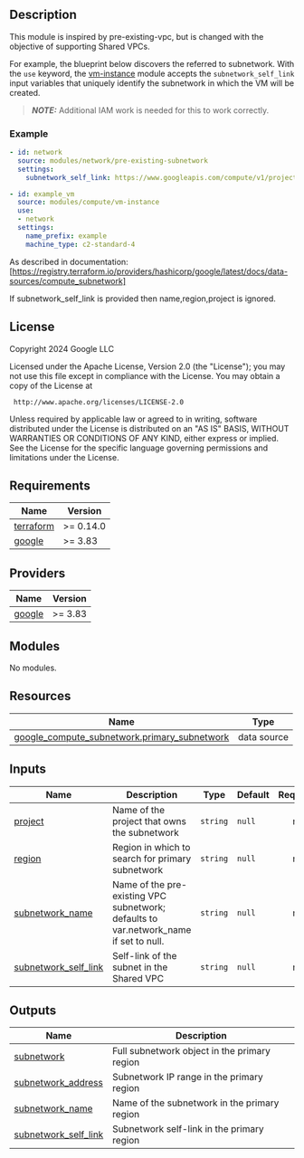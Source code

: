 ## Description

This module is inspired by pre-existing-vpc, but is changed with the objective of supporting Shared VPCs.

For example, the blueprint below discovers the referred to subnetwork.
With the `use` keyword, the [vm-instance] module accepts the `subnetwork_self_link`
input variables that uniquely identify the subnetwork in which the VM will be created.

[vpc]: ../vpc/README.md
[vm-instance]: ../../compute/vm-instance/README.md

> **_NOTE:_** Additional IAM work is needed for this to work correctly.

### Example

```yaml
- id: network
  source: modules/network/pre-existing-subnetwork
  settings:
    subnetwork_self_link: https://www.googleapis.com/compute/v1/projects/name-of-host-project/regions/REGION/subnetworks/SUBNETNAME

- id: example_vm
  source: modules/compute/vm-instance
  use:
  - network
  settings:
    name_prefix: example
    machine_type: c2-standard-4
```

As described in documentation:
[https://registry.terraform.io/providers/hashicorp/google/latest/docs/data-sources/compute_subnetwork]

If subnetwork_self_link is provided then name,region,project is ignored.

## License

<!-- BEGINNING OF PRE-COMMIT-TERRAFORM DOCS HOOK -->
Copyright 2024 Google LLC

Licensed under the Apache License, Version 2.0 (the "License");
you may not use this file except in compliance with the License.
You may obtain a copy of the License at

     http://www.apache.org/licenses/LICENSE-2.0

Unless required by applicable law or agreed to in writing, software
distributed under the License is distributed on an "AS IS" BASIS,
WITHOUT WARRANTIES OR CONDITIONS OF ANY KIND, either express or implied.
See the License for the specific language governing permissions and
limitations under the License.

## Requirements

| Name | Version |
|------|---------|
| <a name="requirement_terraform"></a> [terraform](#requirement\_terraform) | >= 0.14.0 |
| <a name="requirement_google"></a> [google](#requirement\_google) | >= 3.83 |

## Providers

| Name | Version |
|------|---------|
| <a name="provider_google"></a> [google](#provider\_google) | >= 3.83 |

## Modules

No modules.

## Resources

| Name | Type |
|------|------|
| [google_compute_subnetwork.primary_subnetwork](https://registry.terraform.io/providers/hashicorp/google/latest/docs/data-sources/compute_subnetwork) | data source |

## Inputs

| Name | Description | Type | Default | Required |
|------|-------------|------|---------|:--------:|
| <a name="input_project"></a> [project](#input\_project) | Name of the project that owns the subnetwork | `string` | `null` | no |
| <a name="input_region"></a> [region](#input\_region) | Region in which to search for primary subnetwork | `string` | `null` | no |
| <a name="input_subnetwork_name"></a> [subnetwork\_name](#input\_subnetwork\_name) | Name of the pre-existing VPC subnetwork; defaults to var.network\_name if set to null. | `string` | `null` | no |
| <a name="input_subnetwork_self_link"></a> [subnetwork\_self\_link](#input\_subnetwork\_self\_link) | Self-link of the subnet in the Shared VPC | `string` | `null` | no |

## Outputs

| Name | Description |
|------|-------------|
| <a name="output_subnetwork"></a> [subnetwork](#output\_subnetwork) | Full subnetwork object in the primary region |
| <a name="output_subnetwork_address"></a> [subnetwork\_address](#output\_subnetwork\_address) | Subnetwork IP range in the primary region |
| <a name="output_subnetwork_name"></a> [subnetwork\_name](#output\_subnetwork\_name) | Name of the subnetwork in the primary region |
| <a name="output_subnetwork_self_link"></a> [subnetwork\_self\_link](#output\_subnetwork\_self\_link) | Subnetwork self-link in the primary region |
<!-- END OF PRE-COMMIT-TERRAFORM DOCS HOOK -->
